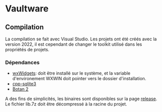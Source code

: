 # Vaultware

## Compilation

La compilation se fait avec Visual Studio. Les projets ont été créés avec la version 2022, 
il est cependant de changer le toolkit utilisé dans les propriétés de projets.

### Dépendances

- [wxWidgets](https://github.com/wxWidgets/wxWidgets): doit être installé sur le système, et la variable d'environement WXWIN doit pointer vers le dossier d'installation.
- [cpp-sqlite3](https://github.com/EddieBreeg/cpp-sqlite3)
- [Botan 2](https://github.com/randombit/botan)

A des fins de simplicités, les binaires sont disponibles sur la page [release](https://github.com/EddieBreeg/vaultware/releases). Le fichier lib.7z doit être décompressé à la racine du projet.